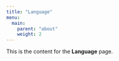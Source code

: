 ```yaml
---
title: "Language"
menu: 
  main:
    parent: "about"
    weight: 2
---
```

This is the content for the **Language** page.
